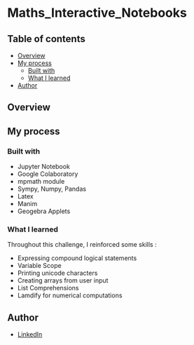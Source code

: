 # Maths_Interactive_Notebooks

## Table of contents

  - [Overview](#overview)
  - [My process](#my-process)
    - [Built with](#built-with)
    - [What I learned](#what-i-learned)
  - [Author](#author)


## Overview


## My process

### Built with

- Jupyter Notebook
- Google Colaboratory
- mpmath module
- Sympy, Numpy, Pandas
- Latex
- Manim
- Geogebra Applets

### What I learned

Throughout this challenge, I reinforced some skills :

* Expressing compound logical statements 
* Variable Scope
* Printing unicode characters
* Creating arrays from user input
* List Comprehensions
* Lamdify for numerical computations 

## Author

- [LinkedIn](https://www.linkedin.com/in/muhammad-nabil-ibrahim-728b571b8/)
